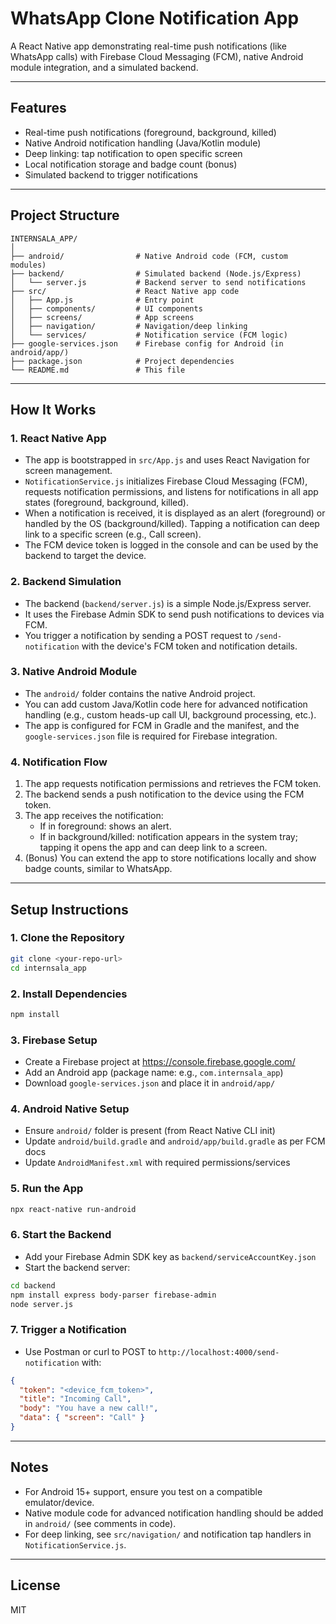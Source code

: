 # WhatsApp Clone Notification App

A React Native app demonstrating real-time push notifications (like WhatsApp calls) with Firebase Cloud Messaging (FCM), native Android module integration, and a simulated backend.

---

## Features
- Real-time push notifications (foreground, background, killed)
- Native Android notification handling (Java/Kotlin module)
- Deep linking: tap notification to open specific screen
- Local notification storage and badge count (bonus)
- Simulated backend to trigger notifications

---

## Project Structure
```
INTERNSALA_APP/
│
├── android/                # Native Android code (FCM, custom modules)
├── backend/                # Simulated backend (Node.js/Express)
│   └── server.js           # Backend server to send notifications
├── src/                    # React Native app code
│   ├── App.js              # Entry point
│   ├── components/         # UI components
│   ├── screens/            # App screens
│   ├── navigation/         # Navigation/deep linking
│   └── services/           # Notification service (FCM logic)
├── google-services.json    # Firebase config for Android (in android/app/)
├── package.json            # Project dependencies
└── README.md               # This file
```

---

## How It Works

### 1. **React Native App**
- The app is bootstrapped in `src/App.js` and uses React Navigation for screen management.
- `NotificationService.js` initializes Firebase Cloud Messaging (FCM), requests notification permissions, and listens for notifications in all app states (foreground, background, killed).
- When a notification is received, it is displayed as an alert (foreground) or handled by the OS (background/killed). Tapping a notification can deep link to a specific screen (e.g., Call screen).
- The FCM device token is logged in the console and can be used by the backend to target the device.

### 2. **Backend Simulation**
- The backend (`backend/server.js`) is a simple Node.js/Express server.
- It uses the Firebase Admin SDK to send push notifications to devices via FCM.
- You trigger a notification by sending a POST request to `/send-notification` with the device's FCM token and notification details.

### 3. **Native Android Module**
- The `android/` folder contains the native Android project.
- You can add custom Java/Kotlin code here for advanced notification handling (e.g., custom heads-up call UI, background processing, etc.).
- The app is configured for FCM in Gradle and the manifest, and the `google-services.json` file is required for Firebase integration.

### 4. **Notification Flow**
1. The app requests notification permissions and retrieves the FCM token.
2. The backend sends a push notification to the device using the FCM token.
3. The app receives the notification:
   - If in foreground: shows an alert.
   - If in background/killed: notification appears in the system tray; tapping it opens the app and can deep link to a screen.
4. (Bonus) You can extend the app to store notifications locally and show badge counts, similar to WhatsApp.

---

## Setup Instructions

### 1. **Clone the Repository**
```sh
git clone <your-repo-url>
cd internsala_app
```

### 2. **Install Dependencies**
```sh
npm install
```

### 3. **Firebase Setup**
- Create a Firebase project at https://console.firebase.google.com/
- Add an Android app (package name: e.g., `com.internsala_app`)
- Download `google-services.json` and place it in `android/app/`

### 4. **Android Native Setup**
- Ensure `android/` folder is present (from React Native CLI init)
- Update `android/build.gradle` and `android/app/build.gradle` as per FCM docs
- Update `AndroidManifest.xml` with required permissions/services

### 5. **Run the App**
```sh
npx react-native run-android
```

### 6. **Start the Backend**
- Add your Firebase Admin SDK key as `backend/serviceAccountKey.json`
- Start the backend server:
```sh
cd backend
npm install express body-parser firebase-admin
node server.js
```

### 7. **Trigger a Notification**
- Use Postman or curl to POST to `http://localhost:4000/send-notification` with:
```json
{
  "token": "<device_fcm_token>",
  "title": "Incoming Call",
  "body": "You have a new call!",
  "data": { "screen": "Call" }
}
```

---

## Notes
- For Android 15+ support, ensure you test on a compatible emulator/device.
- Native module code for advanced notification handling should be added in `android/` (see comments in code).
- For deep linking, see `src/navigation/` and notification tap handlers in `NotificationService.js`.

---

## License
MIT 
